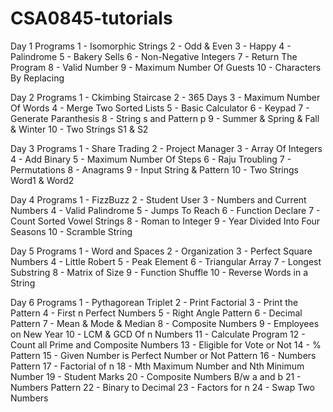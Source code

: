 # CSA0845-tutorials

Day 1 Programs
1 - Isomorphic Strings
2 - Odd & Even 
3 - Happy
4 - Palindrome
5 - Bakery Sells
6 - Non-Negative Integers
7 - Return The Program
8 - Valid Number
9 - Maximum Number Of Guests
10 - Characters By Replacing

Day 2 Programs
1 - Ckimbing Staircase
2 - 365 Days
3 - Maximum Number Of Words
4 - Merge Two Sorted Lists
5 - Basic Calculator
6 - Keypad
7 - Generate Paranthesis
8 - String s and Pattern p
9 - Summer & Spring & Fall & Winter
10 - Two Strings S1 & S2

Day 3 Programs
1 - Share Trading
2 - Project Manager
3 - Array Of Integers
4 - Add Binary
5 - Maximum Number Of Steps
6 - Raju Troubling
7 - Permutations
8 - Anagrams
9 - Input String & Pattern
10 - Two Strings Word1 & Word2

Day 4 Programs
1 - FizzBuzz
2 - Student User
3 - Numbers and Current Numbers
4 - Valid Palindrome
5 - Jumps To Reach
6 - Function Declare
7 - Count Sorted Vowel Strings
8 - Roman to Integer
9 - Year Divided Into Four Seasons
10 - Scramble String

Day 5 Programs
1 - Word and Spaces
2 - Organization
3 - Perfect Square Numbers
4 - Little Robert
5 - Peak Element
6 - Triangular Array
7 - Longest Substring
8 - Matrix of Size 
9 - Function Shuffle
10 - Reverse Words in a String

Day 6 Programs
1 - Pythagorean Triplet
2 - Print Factorial
3 - Print the Pattern
4 - First n Perfect Numbers
5 - Right Angle Pattern
6 - Decimal Pattern
7 - Mean & Mode & Median
8 - Composite Numbers
9 - Employees on New Year
10 - LCM & GCD Of n Numbers
11 - Calculate Program
12 - Count all Prime and Composite Numbers
13 - Eligible for Vote or Not
14 - % Pattern
15 - Given Number is Perfect Number or Not Pattern
16 - Numbers Pattern
17 - Factorial of n
18 - Mth Maximum Number and Nth Minimum Number
19 - Student Marks
20 - Composite Numbers B/w a and b
21 - Numbers Pattern
22 - Binary to Decimal
23 - Factors for n
24 - Swap Two Numbers
